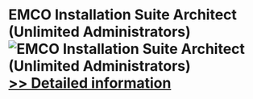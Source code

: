 # EMCO Installation Suite Architect (Unlimited Administrators)<br />![EMCO Installation Suite Architect (Unlimited Administrators)](https://mycommerce.akamaized.net/api/pimages/P300790447/BIG/300790447.GIF)<br />[>> Detailed information](https://secure.shareit.com/shareit/product.html?productid=300790447&affiliateid=200057808)